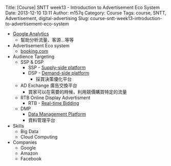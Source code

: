 Title: [Course] SNTT week13 - Introduction to Advertisement Eco System
Date: 2013-12-10 13:11
Author: m157q
Category: Course
Tags: course, SNTT, Advertisement, digital-advertising
Slug: course-sntt-week13-introduction-to-advertisement-eco-system

+ [Google Analytics](https://www.google.com/analytics/web/)  
    + 幫助分析流量、客源...等等  
+ Advertisement Eco system  
    + [booking.com](https://www.booking.com)  
+ Audience Targeting  
    + SSP & DSP  
        + SSP - [Supply-side platform](https://en.wikipedia.org/wiki/Supply-side_platform)  
        + DSP - [Demand-side platform](https://en.wikipedia.org/wiki/Demand-side_platform)  
            + 採買決策優化平台  
    + AD Exchange 廣告交換平台  
        + 買家可以在需要的時候，利用競價購買特定的流量  
    + RTB Online Display Advertisment  
        + RTB - [Real-time Bidding](https://en.wikipedia.org/wiki/Real-time_bidding)  
    + DMP   
        + [Data Management Platform](http://www.adotas.com/2011/09/defining-data-management-platform/)  
        + 資料管理平台  
+ Skills  
    + Big Data  
    + Cloud Computing  
+ Companies  
    + Google  
    + Amazon  
    + Facebook  